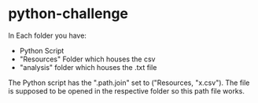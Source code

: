 # python-challenge

In Each folder you have:
- Python Script
- "Resources" Folder which houses the csv
- "analysis" folder which houses the .txt file

The Python script has the ".path.join" set to ("Resources, "x.csv"). The file is supposed to be opened in the respective folder so this path file works. 
